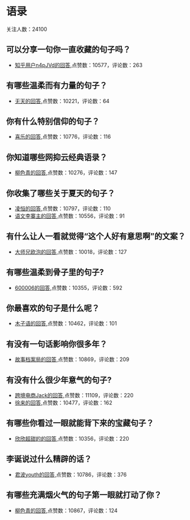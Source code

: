 #  语录 
关注人数：24100
## 可以分享一句你一直收藏的句子吗？
- [知乎用户n4pJVd的回答](https://www.zhihu.com/question/368006463/answer/1000288616),点赞数：10577，评论数：263
## 有哪些温柔而有力量的句子？
- [无天的回答](https://www.zhihu.com/question/356197177/answer/1525394031),点赞数：10221，评论数：64
## 你有什么特别信仰的句子？
- [喜乐的回答](https://www.zhihu.com/question/359581484/answer/931248350),点赞数：10776，评论数：116
## 你知道哪些网抑云经典语录？
- [柳色青的回答](https://www.zhihu.com/question/409799758/answer/1429682613),点赞数：10276，评论数：147
## 你收集了哪些关于夏天的句子？
- [凌恒的回答](https://www.zhihu.com/question/391603235/answer/1199223754),点赞数：10797，评论数：110
- [语文李寨主的回答](https://www.zhihu.com/question/391603235/answer/1198793538),点赞数：10556，评论数：91
## 有什么让人一看就觉得“这个人好有意思啊”的文案？
- [大师兄欧泡的回答](https://www.zhihu.com/question/376417418/answer/1268191902),点赞数：10018，评论数：127
## 有哪些温柔到骨子里的句子?
- [600006的回答](https://www.zhihu.com/question/366086116/answer/977017539),点赞数：10355，评论数：592
## 你最喜欢的句子是什么呢？
- [木子语的回答](https://www.zhihu.com/question/390743420/answer/1188741442),点赞数：10462，评论数：101
## 有没有一句话影响你很多年？
- [故事档案局的回答](https://www.zhihu.com/question/362280797/answer/1172513927),点赞数：10869，评论数：209
## 有没有什么很少年意气的句子?
- [跨境电商Jack的回答](https://www.zhihu.com/question/381921049/answer/1194595866),点赞数：11109，评论数：220
- [徐来的回答](https://www.zhihu.com/question/381921049/answer/1176959638),点赞数：10477，评论数：162
## 有哪些你看过一眼就能背下来的宝藏句子？
- [欣欣超甜的的回答](https://www.zhihu.com/question/358354695/answer/1763881541),点赞数：10356，评论数：220
## 李诞说过什么精辟的话？
- [君波youth的回答](https://www.zhihu.com/question/307391327/answer/1282563410),点赞数：10786，评论数：376
## 有哪些充满烟火气的句子第一眼就打动了你？
- [柳色青的回答](https://www.zhihu.com/question/357326082/answer/1451949408),点赞数：10867，评论数：124
